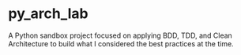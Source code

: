 # py_arch_lab
A Python sandbox project focused on applying BDD, TDD, and Clean Architecture to build what I considered the best practices at the time.
